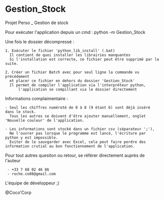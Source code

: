 # Gestion_Stock
Projet Perso _ Gestion de stock

Pour exécuter l'application depuis un cmd : 
      python -m Gestion_Stock

Une fois le dossier décompressé : 

	1. Exécuter le fichier 'python_lib_install' (.bat)
	  Il contient de quoi installer les librairies manquantes
	  Si l'installation est correcte, ce fichier peut être supprimé par la suite.

	2. Créer un fichier Batch avec pour seul ligne la commande vu précédement
	  et placer ce fichier en dehors du dossier 'Gestion_Stock'
  	  Il permet de compiler l'application via l'interpréteur python, 
    	  l'application se compillant via le dossier directement


Informations complaimentaire : 

	- Seul les chiffres numéroté de 0 à 8 (9 étant 6) sont déjà inséré dans le stock.
	  Tous les autres se doivent d'être ajouter manuellement, onglet 'Nouvelle couleur' de l'application.

	- Les informations sont stocké dans un fichier csv (séparateur ';'), 
	  Ne l'ouvrer pas lorsque le programme est lancé, l'écriture par python y est impossible.
	  Eviter de le sauvgarder avec Excel, cela peut faire perdre des information crutial au bon fonctionnement de l'application.


Pour tout autres quesiton ou retour, se référer directement auprès de l'auteur

     - +33 7 68 02 46 86
     - roche.co86@gmail.com


L'équipe de développeur ;)

@Coco'Corp
